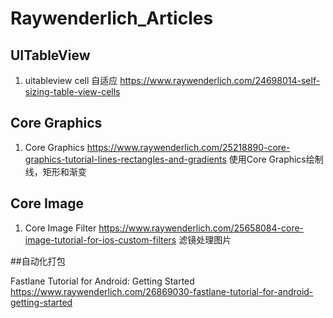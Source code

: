 # Raywenderlich_Articles

## UITableView
1. uitableview cell 自适应
https://www.raywenderlich.com/24698014-self-sizing-table-view-cells

## Core Graphics
1. Core Graphics
https://www.raywenderlich.com/25218890-core-graphics-tutorial-lines-rectangles-and-gradients
使用Core Graphics绘制线，矩形和渐变

## Core Image
1. Core Image Filter
https://www.raywenderlich.com/25658084-core-image-tutorial-for-ios-custom-filters
滤镜处理图片

##自动化打包

Fastlane Tutorial for Android: Getting Started
https://www.raywenderlich.com/26869030-fastlane-tutorial-for-android-getting-started
